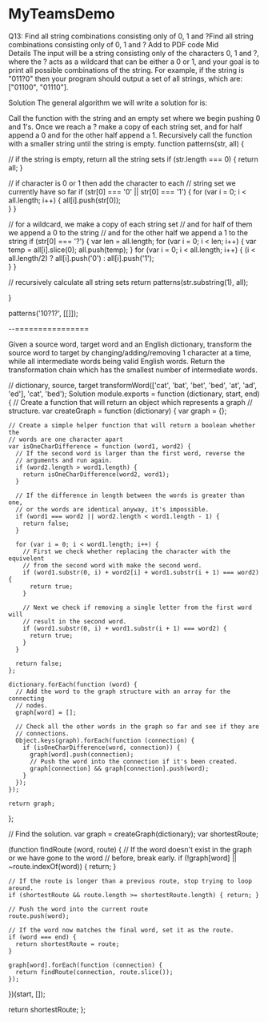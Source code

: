 # MyTeamsDemo

Q13:   Find all string combinations consisting only of 0, 1 and ?Find all string combinations consisting only of 0, 1 and ?
Add to PDF   code Mid   
Details
The input will be a string consisting only of the characters 0, 1 and ?, where the ? acts as a wildcard that can be either a 0 or 1, and your goal is to print all possible combinations of the string. For example, if the string is "011?0" then your program should output a set of all strings, which are: ["01100", "01110"].

Solution
The general algorithm we will write a solution for is:

Call the function with the string and an empty set where we begin pushing 0 and 1's.
Once we reach a ? make a copy of each string set, and for half append a 0 and for the other half append a 1.
Recursively call the function with a smaller string until the string is empty.
function patterns(str, all) {

  // if the string is empty, return all the string sets
  if (str.length === 0) { return all; }

  // if character is 0 or 1 then add the character to each
  // string set we currently have so far
  if (str[0] === '0' || str[0] === '1') {
    for (var i = 0; i < all.length; i++) {
      all[i].push(str[0]);  
    }
  }

  // for a wildcard, we make a copy of each string set
  // and for half of them we append a 0 to the string 
  // and for the other half we append a 1 to the string
  if (str[0] === '?') {
    var len = all.length;
    for (var i = 0; i < len; i++) {
      var temp = all[i].slice(0);
      all.push(temp);
    }
    for (var i = 0; i < all.length; i++) {
      (i < all.length/2) ? all[i].push('0') : all[i].push('1');  
    }
  }

  // recursively calculate all string sets
  return patterns(str.substring(1), all);

}

patterns('10?1?', [[]]);

--================

Given a source word, target word and an English dictionary, transform the source word to target by changing/adding/removing 1 character at a time, while all intermediate words being valid English words. Return the transformation chain which has the smallest number of intermediate words.

// dictionary, source, target
transformWord(['cat', 'bat', 'bet', 'bed', 'at', 'ad', 'ed'], 'cat', 'bed');
Solution
module.exports = function (dictionary, start, end) {
  // Create a function that will return an object which represents a graph
  // structure.
  var createGraph = function (dictionary) {
    var graph = {};

    // Create a simple helper function that will return a boolean whether the
    // words are one character apart
    var isOneCharDifference = function (word1, word2) {
      // If the second word is larger than the first word, reverse the
      // arguments and run again.
      if (word2.length > word1.length) {
        return isOneCharDifference(word2, word1);
      }

      // If the difference in length between the words is greater than one,
      // or the words are identical anyway, it's impossible.
      if (word1 === word2 || word2.length < word1.length - 1) {
        return false;
      }

      for (var i = 0; i < word1.length; i++) {
        // First we check whether replacing the character with the equivelent
        // from the second word with make the second word.
        if (word1.substr(0, i) + word2[i] + word1.substr(i + 1) === word2) {
          return true;
        }

        // Next we check if removing a single letter from the first word will
        // result in the second word.
        if (word1.substr(0, i) + word1.substr(i + 1) === word2) {
          return true;
        }
      }

      return false;
    };

    dictionary.forEach(function (word) {
      // Add the word to the graph structure with an array for the connecting
      // nodes.
      graph[word] = [];

      // Check all the other words in the graph so far and see if they are
      // connections.
      Object.keys(graph).forEach(function (connection) {
        if (isOneCharDifference(word, connection)) {
          graph[word].push(connection);
          // Push the word into the connection if it's been created.
          graph[connection] && graph[connection].push(word);
        }
      });
    });

    return graph;
  };

  // Find the solution.
  var graph = createGraph(dictionary);
  var shortestRoute;

  (function findRoute (word, route) {
    // If the word doesn't exist in the graph or we have gone to the word
    // before, break early.
    if (!graph[word] || ~route.indexOf(word)) { return; }

    // If the route is longer than a previous route, stop trying to loop around.
    if (shortestRoute && route.length >= shortestRoute.length) { return; }

    // Push the word into the current route
    route.push(word);

    // If the word now matches the final word, set it as the route.
    if (word === end) {
      return shortestRoute = route;
    }

    graph[word].forEach(function (connection) {
      return findRoute(connection, route.slice());
    });
  })(start, []);

  return shortestRoute;
};
